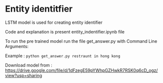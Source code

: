 # Entity identitfier


LSTM model is used for creating entity identifier

Code and explanation is present entity_indentifier.ipynb file

To run the pre trained model run the file get_answer.py with Command Line Arguments:

Example : `python get_answer.py restraunt in hong kong`

Download model from : https://drive.google.com/file/d/1dFzegE59pYWhpGZHwkR7RSK0q6cD_ogz/view?usp=sharing

